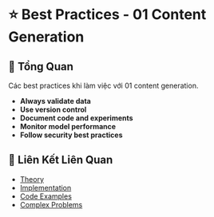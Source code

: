 # ⭐ Best Practices - 01 Content Generation

## 🎯 Tổng Quan

Các best practices khi làm việc với 01 content generation.

- **Always validate data**
- **Use version control**
- **Document code and experiments**
- **Monitor model performance**
- **Follow security best practices**

## 🔗 Liên Kết Liên Quan

- [Theory](./THEORY_01_content_generation.md)
- [Implementation](./IMPLEMENTATION_01_content_generation.md)
- [Code Examples](./CODE_EXAMPLES_01_content_generation.md)
- [Complex Problems](./COMPLEX_PROBLEMS.md)
